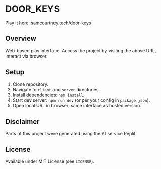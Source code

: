 # DOOR_KEYS

Play it here: [samcourtney.tech/door-keys](https://samcourtney.tech/door-keys/)

## Overview  
Web-based play interface. Access the project by visiting the above URL, interact via browser.

## Setup  
1. Clone repository.  
2. Navigate to `client` and `server` directories.  
3. Install dependencies: `npm install`.  
4. Start dev server: `npm run dev` (or per your config in `package.json`).  
5. Open local URL in browser; same interface as hosted version.

## Disclaimer  
Parts of this project were generated using the AI service Replit.

## License  
Available under MIT License (see `LICENSE`).
